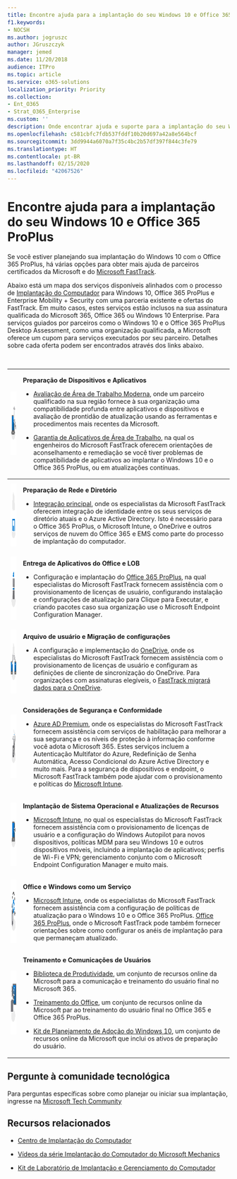 ```yaml
---
title: Encontre ajuda para a implantação do seu Windows 10 e Office 365 ProPlus
f1.keywords:
- NOCSH
ms.author: jogruszc
author: JGruszczyk
manager: jemed
ms.date: 11/20/2018
audience: ITPro
ms.topic: article
ms.service: o365-solutions
localization_priority: Priority
ms.collection:
- Ent_O365
- Strat_O365_Enterprise
ms.custom: ''
description: Onde encontrar ajuda e suporte para a implantação do seu Windows 10 e Office 365 ProPlus.
ms.openlocfilehash: c581cbfc7fdb537fddf10b20d697a42a8e564bcf
ms.sourcegitcommit: 3dd9944a6070a7f35c4bc2b57df397f844c3fe79
ms.translationtype: HT
ms.contentlocale: pt-BR
ms.lasthandoff: 02/15/2020
ms.locfileid: "42067526"
---
```

# <a name="find-help-for-your-windows-10-and-office-365-proplus-deployment"></a>Encontre ajuda para a implantação do seu Windows 10 e Office 365 ProPlus 

Se você estiver planejando sua implantação do Windows 10 com o Office 365 ProPlus, há várias opções para obter mais ajuda de parceiros certificados da Microsoft e do [Microsoft FastTrack](https://www.microsoft.com/fasttrack).

Abaixo está um mapa dos serviços disponíveis alinhados com o processo de [Implantação do Computador](https://www.aka.ms/howtoshift) para Windows 10, Office 365 ProPlus e Enterprise Mobility + Security com uma parceria existente e ofertas do FastTrack. Em muito casos, estes serviços estão inclusos na sua assinatura qualificada do Microsoft 365, Office 365 ou Windows 10 Enterprise. Para serviços guiados por parceiros como o Windows 10 e o Office 365 ProPlus Desktop Assessment, como uma organização qualificada, a Microsoft oferece um cupom para serviços executados por seu parceiro. Detalhes sobre cada oferta podem ser encontrados através dos links abaixo.

<br>

<table>
<tr class="even">
<td><img src="../media/desktop-deployment-center-home-media/desktop-deployment-center-home-media-3.png" alt="step 1" height="144" width="144" /></td>
<td><p><strong>Preparação de Dispositivos e Aplicativos</strong></p>
<ul>
<li><p><a href="https://aka.ms/MDAcustomerform">Avaliação de Área de Trabalho Moderna</a>, onde um parceiro qualificado na sua região fornece à sua organização uma compatibilidade profunda entre aplicativos e dispositivos e avaliação de prontidão de atualização usando as ferramentas e procedimentos mais recentes da Microsoft.</p>
<li><p><a href="https://www.aka.ms/desktopappassure">Garantia de Aplicativos de Área de Trabalho</a>, na qual os engenheiros do Microsoft FastTrack oferecem orientações de aconselhamento e remediação se você tiver problemas de compatibilidade de aplicativos ao implantar o Windows 10 e o Office 365 ProPlus, ou em atualizações contínuas.</p>
</ul></td>
</tr>
<tbody>
<tr class="odd">
<td><img src="../media/desktop-deployment-center-home-media/desktop-deployment-center-home-media-5.png" alt="step 2" height="144" width="144" /></td>
<td><p><strong>Preparação de Rede e Diretório</strong></p>
<ul>
<li><p><a href="https://docs.microsoft.com/fasttrack/o365-onboarding-and-migration#core">Integração principal</a>, onde os especialistas da Microsoft FastTrack oferecem integração de identidade entre os seus serviços de diretório atuais e o Azure Active Directory. Isto é necessário para o Office 365 ProPlus, o Microsoft Intune, o OneDrive e outros serviços de nuvem do Office 365 e EMS como parte do processo de implantação do computador.</p></li>
</ul></td>
</tr>
<tr class="even">
<td><img src="../media/desktop-deployment-center-home-media/desktop-deployment-center-home-media-6.png" alt="step 3" height="144" width="144" /></td>
<td><p><strong>Entrega de Aplicativos do Office e LOB</strong></p>
<ul>
<li><p>Configuração e implantação do <a href="https://docs.microsoft.com/fasttrack/o365-onboarding-and-migration#office-365-proplus">Office 365 ProPlus</a>, na qual especialistas do Microsoft FastTrack fornecem assistência com o provisionamento de licenças de usuário, configurando instalação e configurações de atualização para Clique para Executar, e criando pacotes caso sua organização use o Microsoft Endpoint Configuration Manager.</p></li>
</ul></td>
</tr>
<tr class="odd">
<td><img src="../media/desktop-deployment-center-home-media/desktop-deployment-center-home-media-7.png" alt="step 4" height="144" width="144" /></td>
<td><p><strong>Arquivo de usuário e Migração de configurações</strong></p>
<ul>
<li><p>A configuração e implementação do <a href="https://docs.microsoft.com/fasttrack/o365-onboarding-and-migration#onedrive-for-business">OneDrive</a>, onde os especialistas do Microsoft FastTrack fornecem assistência com o provisionamento de licenças de usuário e configuram as definições de cliente de sincronização do OneDrive. Para organizações com assinaturas elegíveis, o <a href="https://docs.microsoft.com/fasttrack/data-migration">FastTrack migrará dados para o OneDrive</a>.</p></li>
</ul></td>
</tr>
<tr class="even">
<td><img src="../media/desktop-deployment-center-home-media/desktop-deployment-center-home-media-8.png" alt="step 5" height="144" width="144" /></td>
<td><p><strong>Considerações de Segurança e Conformidade</strong></p>
<ul>
<li><p><a href="https://docs.microsoft.com/enterprise-mobility-security/Solutions/fasttrack-center-benefit-process-for-ems-fasttrack-responsibilities#enable-phase">Azure AD Premium</a>, onde os especialistas do Microsoft FastTrack fornecem assistência com serviços de habilitação para melhorar a sua segurança e os níveis de proteção à informação conforme você adota o Microsoft 365. Estes serviços incluem a Autenticação Multifator do Azure, Redefinição de Senha Automática, Acesso Condicional do Azure Active Directory e muito mais. Para a segurança de dispositivos e endpoint, o Microsoft FastTrack também pode ajudar com o provisionamento e políticas do <a href="https://docs.microsoft.com/enterprise-mobility-security/Solutions/fasttrack-center-benefit-process-for-ems-fasttrack-responsibilities#enable-phase">Microsoft Intune</a>.</p></li>
</ul></td>
</tr>
<tr class="odd">
<td><img src="../media/desktop-deployment-center-home-media/desktop-deployment-center-home-media-9.png" alt="step 6" height="144" width="144" /></td>
<td><p><strong>Implantação de Sistema Operacional e Atualizações de Recursos</strong></p>
<ul>
<li><p><a href="https://docs.microsoft.com/enterprise-mobility-security/Solutions/fasttrack-center-benefit-process-for-ems-fasttrack-responsibilities#enable-phase">Microsoft Intune</a>, no qual os especialistas do Microsoft FastTrack fornecem assistência com o provisionamento de licenças de usuário e a configuração do Windows Autopilot para novos dispositivos, políticas MDM para seu Windows 10 e outros dispositivos móveis, incluindo a implantação de aplicativos; perfis de Wi-Fi e VPN; gerenciamento conjunto com o Microsoft Endpoint Configuration Manager e muito mais.</p></li>
</ul></td>
</tr>
<tr class="even">
<td><img src="../media/desktop-deployment-center-home-media/desktop-deployment-center-home-media-10.png" alt="step 7" height="144" width="144" /></td>
<td><p><strong>Office e Windows como um Serviço</strong></p>
<ul>
<li><p><a href="https://docs.microsoft.com/enterprise-mobility-security/Solutions/fasttrack-center-benefit-process-for-ems-fasttrack-responsibilities">Microsoft Intune</a>, onde os especialistas do Microsoft FastTrack fornecem assistência com a configuração de políticas de atualização para o Windows 10 e o Office 365 ProPlus. <a href="https://docs.microsoft.com/fasttrack/o365-onboarding-and-migration#office-365-proplus">Office 365 ProPlus</a>, onde o Microsoft FastTrack pode também fornecer orientações sobre como configurar os anéis de implantação para que permaneçam atualizado.</p></li>
</ul></td>
</tr>
<tr class="odd">
<td><img src="../media/desktop-deployment-center-home-media/desktop-deployment-center-home-media-11.png" alt="step 8" height="144" width="144" /></td>
<td><p><strong>Treinamento e Comunicações de Usuários</strong></p>
<ul>
<li><p><a href="https://www.microsoft.com/microsoft-365/success/productivitylibrary/quickly-and-easily-transform-new-devices?rtc=2">Biblioteca de Produtividade</a>, um conjunto de recursos online da Microsoft para a comunicação e treinamento do usuário final no Microsoft 365.</p></li>
<li><p><a href="https://www.office.com/training">Treinamento do Office</a>, um conjunto de recursos online da Microsoft par ao treinamento do usuário final no Office 365 e Office 365 ProPlus.</p></li>
<li><p><a href="https://info.microsoft.com/Windows10AdoptionPlanningKit.html">Kit de Planejamento de Adoção do Windows 10</a>, um conjunto de recursos online da Microsoft que inclui os ativos de preparação do usuário.</p></li>
</ul></td>
</tr>
</tbody>
</table>

## <a name="ask-the-tech-community"></a>**Pergunte à comunidade tecnológica**

Para perguntas específicas sobre como planejar ou iniciar sua implantação, ingresse na [Microsoft Tech Community](https://techcommunity.microsoft.com)

## <a name="related-resources"></a>**Recursos relacionados**

  - [Centro de Implantação do Computador](https://www.aka.ms/howtoshift)

  - [Vídeos da série Implantação do Computador do Microsoft Mechanics](https://www.aka.ms/watchhowtoshift)

  - [Kit de Laboratório de Implantação e Gerenciamento do Computador](https://aka.ms/howtoshiftlabs)
